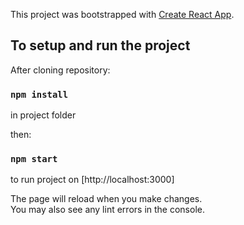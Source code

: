 This project was bootstrapped with [Create React App](https://github.com/facebook/create-react-app).

## To setup and run the project

After cloning repository:

### `npm install`

in project folder

then:

### `npm start`

to run project on [http://localhost:3000]

The page will reload when you make changes.\
You may also see any lint errors in the console.
